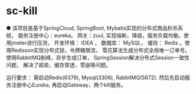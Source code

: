 # sc-kill

● 该项目是基于SpringCloud, SpringBoot, Mybatis实现的分布式商品秒杀系统， 服务注册中心：eureka。 网关：zuul, 实现熔断，降级，服务负载均衡。使用jmeter进行压测， 开发环境： IDEA ， 数据库： MySQL， 缓存： Redis 。使用Redisson实现分布式锁，令牌桶限流， 雪花算法生成分布式全局唯一订单号。
 使用RabbitMQ削峰，异步生成订单， SpringSession解决分布式Session一致性问题， 解决了超卖，缓存穿透，雪崩等问题。


运行要求： 需启动Redis(6379), Mysql(3306), RabbitMQ(5672). 然后先启动服务注册中心Eureka, 再启动Gateway，两个kill服务。




          
